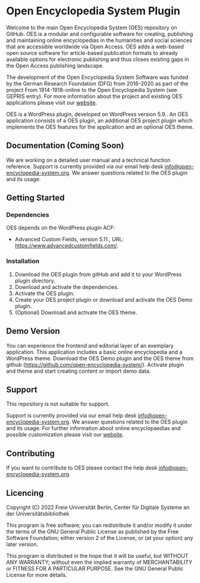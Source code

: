 # Open Encyclopedia System Plugin

Welcome to the main Open Encyclopedia System (OES) repository on GitHub. OES is a modular and configurable software for creating, publishing and maintaining online encyclopedias in the humanities and social sciences that are accessible worldwide via Open Access. OES adds a web-based open source software for article-based publication formats to already available options for electronic publishing and thus closes existing gaps in the Open Access publishing landscape.

The development of the Open Encyclopedia System Software was funded by the German Research Foundation (DFG) from 2016-2020 as part of the project From 1914-1918-online to the Open Encyclopedia System (see GEPRIS entry). For more information about the project and existing OES applications please visit our [website](http://www.open-encyclopedia-system.org/).

OES is a WordPress plugin, developed on WordPress version 5.9..
An OES application consists of a OES plugin, an additional OES project plugin which implements the OES features for the application and an optional OES theme.


## Documentation (Coming Soon)

We are working on a detailed user manual and a technical function reference. Support is currently provided via our email help desk info@open-encyclopedia-system.org. We answer questions related to the OES plugin and its usage.


## Getting Started

### Dependencies

OES depends on the WordPress plugin ACF:
* Advanced Custom Fields, version 5.11., URL: https://www.advancedcustomfields.com/.

### Installation

1. Download the OES plugin from gitHub and add it to your WordPress plugin directory.
2. Download and activate the dependencies.
3. Activate the OES plugin.
4. Create your OES project plugin or download and activate the OES Demo plugin.
5. (Optional) Download and activate the OES theme.

## Demo Version

You can experience the frontend and editorial layer of an exemplary application. This application includes a basic online encyclopedia and a WordPress theme. Download the OES Demo plugin and the OES theme from github (https://github.com/open-encyclopedia-system/). Activate plugin and theme and start creating content or import demo data.


## Support

This repository is not suitable for support.

Support is currently provided via our email help desk info@open-encyclopedia-system.org. We answer questions related to the OES plugin and its usage. For further information about online encyclopaedias and possible customization please visit our [website](http://www.open-encyclopedia-system.org/).


## Contributing

If you want to contribute to OES please contact the help desk info@open-encyclopedia-system.org.


## Licencing

Copyright (C) 2022 Freie Universität Berlin, Center für Digitale Systeme an der Universitätsbibliothek

This program is free software; you can redistribute it and/or modify it under the terms of the GNU General Public License as published by the Free Software Foundation; either version 2 of the License, or (at your option) any later version.

This program is distributed in the hope that it will be useful, but WITHOUT ANY WARRANTY; without even the implied warranty of MERCHANTABILITY or FITNESS FOR A PARTICULAR PURPOSE.  See the GNU General Public License for more details.